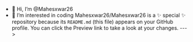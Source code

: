 - 👋 Hi, I’m @Mahesxwar26
- 👀 I’m interested in coding
Mahesxwar26/Mahesxwar26 is a ✨ special ✨ repository because its `README.md` (this file) appears on your GitHub profile.
You can click the Preview link to take a look at your changes.
--->
